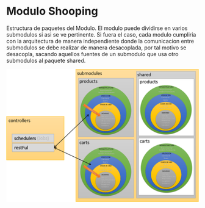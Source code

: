 # Modulo Shooping
Estructura de paquetes del Modulo. 
El modulo puede dividirse en varios submodulos si asi se ve pertinente. Si fuera el caso, cada modulo cumpliria con la arquitectura de manera independiente donde la comunicacion entre submodulos se debe realizar de manera desacoplada, por tal motivo se desacopla, sacando aquellos fuentes de un submodulo que usa otro submodulos al paquete shared.

![Arquitectura base](https://github.com/gotorresevo/proyecto-base-spring-boot/raw/master/assets/ModuloShopping.png "Description del modulo describiendo los submodulos")
